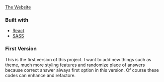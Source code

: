 [The Website](https://quiz-app5039.netlify.app/)

### Built with

- [React](https://reactjs.org/)
- [SASS](https://sass-lang.com/)

### First Version

This is the first version of this project. I want to add new things such as theme, much more styling features and randomize place of answers because correct answer always first option in this version. Of course these codes can enhance and refactore.
